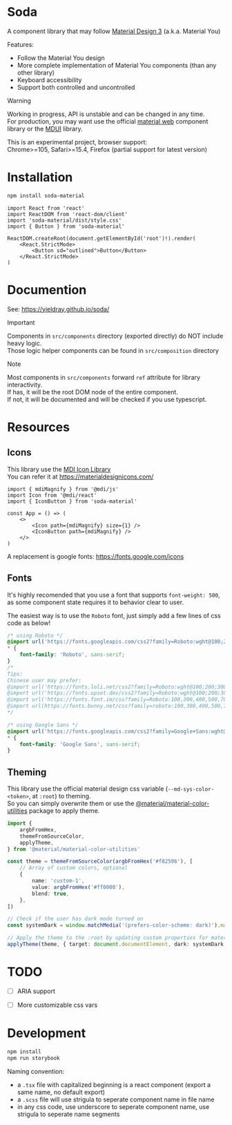 # Soda

A component library that may follow [Material Design 3](https://m3.material.io/components) (a.k.a. Material You)

Features:

-   Follow the Material You design
-   More complete implementation of Material You components (than any other library)
-   Keyboard accessibility
-   Support both controlled and uncontrolled

> [!WARNING]  
> Working in progress, API is unstable and can be changed in any time.  
> For production, you may want use the official [material web](https://github.com/material-components/material-web) component library or the [MDUI](https://www.mdui.org/) library.

This is an experimental project, browser support:  
Chrome>=105, Safari>=15.4, Firefox (partial support for latest version)

# Installation

```sh
npm install soda-material
```

```tsx
import React from 'react'
import ReactDOM from 'react-dom/client'
import 'soda-material/dist/style.css'
import { Button } from 'soda-material'

ReactDOM.createRoot(document.getElementById('root')!).render(
    <React.StrictMode>
        <Button sd="outlined">Button</Button>
    </React.StrictMode>
)
```

# Documention

See: <https://yieldray.github.io/soda/>

> [!IMPORTANT]  
> Components in `src/components` directory (exported directly) do NOT include heavy logic.  
> Those logic helper components can be found in `src/composition` directory

> [!NOTE]  
> Most components in `src/components` forward `ref` attribute for library interactivity.  
> If has, it will be the root DOM node of the entire component.  
> If not, it will be documented and will be checked if you use typescript.

# Resources

## Icons

This library use the [MDI Icon Library](https://pictogrammers.com/library/mdi/)  
You can refer it at <https://materialdesignicons.com/>

```tsx
import { mdiMagnify } from '@mdi/js'
import Icon from '@mdi/react'
import { IconButton } from 'soda-material'

const App = () => (
    <>
        <Icon path={mdiMagnify} size={1} />
        <IconButton path={mdiMagnify} />
    </>
)
```

A replacement is google fonts: <https://fonts.google.com/icons>

## Fonts

It's highly recomended that you use a font that supports `font-weight: 500`,  
as some component state requires it to behavior clear to user.

The easiest way is to use the `Roboto` font, just simply add a few lines of css code as below!

```css
/* using Roboto */
@import url('https://fonts.googleapis.com/css2?family=Roboto:wght@100;200;300;400;500;700;900&display=swap');
* {
    font-family: 'Roboto', sans-serif;
}
/*
Tips:
Chinese user may prefer:
@import url('https://fonts.loli.net/css2?family=Roboto:wght@100;200;300;400;500;700;900&display=swap');
@import url('https://fonts.upset.dev/css2?family=Roboto:wght@100;200;300;400;500;700;900&display=swap');
@import url('https://fonts.font.im/css?family=Roboto:100,300,400,500,700,900');
@import url(https://fonts.bunny.net/css?family=roboto:100,300,400,500,700,900);
*/

/* using Google Sans */
@import url('https://fonts.googleapis.com/css2?family=Google+Sans:wght@100;200;300;400;500;700;900&display=swap');
* {
    font-family: 'Google Sans', sans-serif;
}
```

## Theming

This library use the official material design css variable (`--md-sys-color-<token>`, at `:root`) to theming.  
So you can simply overwrite them or use the [@material/material-color-utilities](https://github.com/material-foundation/material-color-utilities/tree/main/typescript) package to apply theme.

```ts
import {
    argbFromHex,
    themeFromSourceColor,
    applyTheme,
} from '@material/material-color-utilities'

const theme = themeFromSourceColor(argbFromHex('#f82506'), [
    // Array of custom colors, optional
    {
        name: 'custom-1',
        value: argbFromHex('#ff0000'),
        blend: true,
    },
])

// Check if the user has dark mode turned on
const systemDark = window.matchMedia('(prefers-color-scheme: dark)').matches

// Apply the theme to the :root by updating custom properties for material tokens
applyTheme(theme, { target: document.documentElement, dark: systemDark })
```

# TODO

-   [ ] ARIA support

-   [ ] More customizable css vars

# Development

```sh
npm install
npm run storybook
```

Naming convention:

-   a `.tsx` file with capitalized beginning is a react component (export a same name, no default export)
-   a `.scss` file will use strigula to seperate component name in file name
-   in any css code, use underscore to seperate component name, use strigula to seperate name segments
